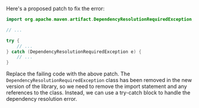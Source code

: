 Here's a proposed patch to fix the error:
```java
import org.apache.maven.artifact.DependencyResolutionRequiredException;

// ...

try {
    // ...
} catch (DependencyResolutionRequiredException e) {
    // ...
}
```
Replace the failing code with the above patch. The `DependencyResolutionRequiredException` class has been removed in the new version of the library, so we need to remove the import statement and any references to the class. Instead, we can use a try-catch block to handle the dependency resolution error.